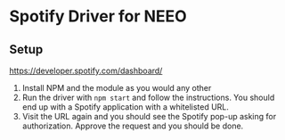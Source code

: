 # Spotify Driver for NEEO

## Setup

https://developer.spotify.com/dashboard/

1. Install NPM and the module as you would any other
2. Run the driver with `npm start` and follow the instructions. You should end up with a Spotify application with a whitelisted URL.
3. Visit the URL again and you should see the Spotify pop-up asking for authorization. Approve the request and you should be done.
